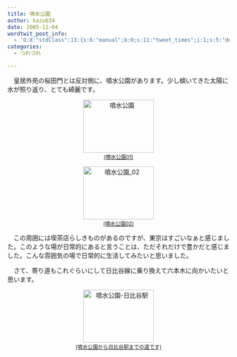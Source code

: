 ```yaml
---
title: 噴水公園
author: kazu634
date: 2005-11-04
wordtwit_post_info:
  - 'O:8:"stdClass":13:{s:6:"manual";b:0;s:11:"tweet_times";i:1;s:5:"delay";i:0;s:7:"enabled";i:1;s:10:"separation";s:2:"60";s:7:"version";s:3:"3.7";s:14:"tweet_template";b:0;s:6:"status";i:2;s:6:"result";a:0:{}s:13:"tweet_counter";i:2;s:13:"tweet_log_ids";a:1:{i:0;i:2141;}s:9:"hash_tags";a:0:{}s:8:"accounts";a:1:{i:0;s:7:"kazu634";}}'
categories:
  - つれづれ

---
```

<div class="section">
<p>
    　皇居外苑の桜田門とは反対側に、噴水公園があります。少し傾いてきた太陽に水が照り返り、とても綺麗です。
</p>
  
<p>
<center>
<a href="http://image.blog.livedoor.jp/simoom634/imgs/2/1/21c04758.jpg" onclick="__gaTracker('send', 'event', 'outbound-article', 'http://image.blog.livedoor.jp/simoom634/imgs/2/1/21c04758.jpg', '(噴水公園01)');" target="blank"><img width="160" alt="噴水公園" src="http://image.blog.livedoor.jp/simoom634/imgs/2/1/21c04758-s.jpg" class="pict" height="120" border="0" /><br /><small>(噴水公園01)</small></a>
</center>
</p>
  
<p>
</p>
  
<p>
<center>
<a href="http://image.blog.livedoor.jp/simoom634/imgs/d/c/dc3c6813.jpg" onclick="__gaTracker('send', 'event', 'outbound-article', 'http://image.blog.livedoor.jp/simoom634/imgs/d/c/dc3c6813.jpg', '(噴水公園02)');" target="blank"><img width="160" alt="噴水公園_02" src="http://image.blog.livedoor.jp/simoom634/imgs/d/c/dc3c6813-s.jpg" class="pict" height="120" border="0" /><br /><small>(噴水公園02)</small></a>
</center>
</p></p> 
  
<p>
    　この周囲には喫茶店らしきものがあるのですが、東京はすごいなぁと感じました。このような場が日常的にあると言うことは、ただそれだけで豊かだと感じました。こんな雰囲気の場で日常的に生活してみたいと思いました。
</p></p> 
  
<p>
    　さて、寄り道もこれぐらいにして日比谷線に乗り換えて六本木に向かいたいと思います。
</p>
  
<p>
<center>
<a href="http://image.blog.livedoor.jp/simoom634/imgs/d/3/d35916df.jpg" onclick="__gaTracker('send', 'event', 'outbound-article', 'http://image.blog.livedoor.jp/simoom634/imgs/d/3/d35916df.jpg', '(噴水公園から日比谷駅までの道です)');" target="blank"><img width="160" alt="噴水公園-日比谷駅" src="http://image.blog.livedoor.jp/simoom634/imgs/d/3/d35916df-s.jpg" class="pict" height="120" border="0" /><br /><small>(噴水公園から日比谷駅までの道です)</small></a>
</center>
</p>
</div>
